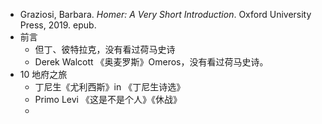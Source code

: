 - Graziosi, Barbara. _Homer: A Very Short Introduction_. Oxford University Press, 2019. epub.
- 前言
	- 但丁、彼特拉克，没有看过荷马史诗
	- Derek Walcott 《奥麦罗斯》Omeros，没有看过荷马史诗。
- 10 地府之旅
	- 丁尼生《尤利西斯》in 《丁尼生诗选》
	- Primo Levi 《这是不是个人》《休战》
	-